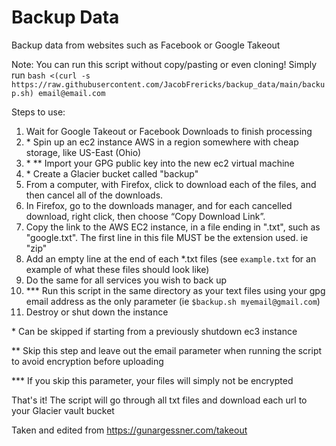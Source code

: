 # Backup Data
Backup data from websites such as Facebook or Google Takeout

Note: You can run this script without copy/pasting or even cloning! Simply run `bash <(curl -s https://raw.githubusercontent.com/JacobFrericks/backup_data/main/backup.sh) email@email.com`

Steps to use:
1. Wait for Google Takeout or Facebook Downloads to finish processing
1. \* Spin up an ec2 instance AWS in a region somewhere with cheap storage, like US-East (Ohio)
1. \* \*\* Import your GPG public key into the new ec2 virtual machine
1. \* Create a Glacier bucket called "backup"
1. From a computer, with Firefox, click to download each of the files, and then cancel all of the downloads.
1. In Firefox, go to the downloads manager, and for each cancelled download, right click, then choose “Copy Download Link”.
1. Copy the link to the AWS EC2 instance, in a file ending in ".txt", such as "google.txt". The first line in this file MUST be the extension used. ie "zip"
1. Add an empty line at the end of each *.txt files (see `example.txt` for an example of what these files should look like)
1. Do the same for all services you wish to back up
1. \*\*\* Run this script in the same directory as your text files using your gpg email address as the only parameter (ie `$backup.sh myemail@gmail.com`)
1. Destroy or shut down the instance

\* Can be skipped if starting from a previously shutdown ec3 instance

\** Skip this step and leave out the email parameter when running the script to avoid encryption before uploading

\*\*\* If you skip this parameter, your files will simply not be encrypted

That's it! The script will go through all txt files and download each url to your Glacier vault bucket

Taken and edited from https://gunargessner.com/takeout
